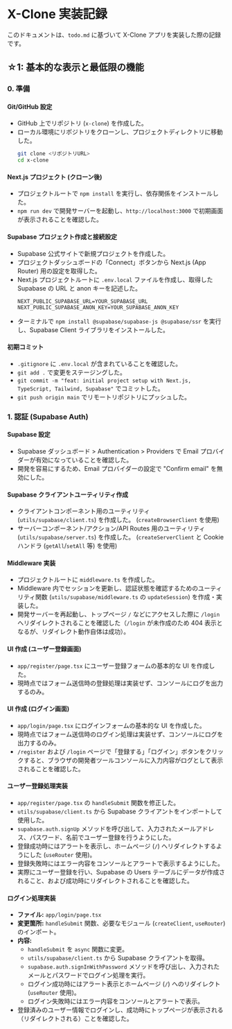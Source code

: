 # X-Clone 実装記録

このドキュメントは、`todo.md` に基づいて X-Clone アプリを実装した際の記録です。

## ☆1: 基本的な表示と最低限の機能

### 0. 準備

#### Git/GitHub 設定

- GitHub 上でリポジトリ (`x-clone`) を作成した。
- ローカル環境にリポジトリをクローンし、プロジェクトディレクトリに移動した。
  ```bash
  git clone <リポジトリURL>
  cd x-clone
  ```

#### Next.js プロジェクト (クローン後)

- プロジェクトルートで `npm install` を実行し、依存関係をインストールした。
- `npm run dev` で開発サーバーを起動し、`http://localhost:3000` で初期画面が表示されることを確認した。

#### Supabase プロジェクト作成と接続設定

- Supabase 公式サイトで新規プロジェクトを作成した。
- プロジェクトダッシュボードの「Connect」ボタンから Next.js (App Router) 用の設定を取得した。
- Next.js プロジェクトルートに `.env.local` ファイルを作成し、取得した Supabase の URL と anon キーを記述した。
  ```.env.local
  NEXT_PUBLIC_SUPABASE_URL=YOUR_SUPABASE_URL
  NEXT_PUBLIC_SUPABASE_ANON_KEY=YOUR_SUPABASE_ANON_KEY
  ```
- ターミナルで `npm install @supabase/supabase-js @supabase/ssr` を実行し、Supabase Client ライブラリをインストールした。

#### 初期コミット

- `.gitignore` に `.env.local` が含まれていることを確認した。
- `git add .` で変更をステージングした。
- `git commit -m "feat: initial project setup with Next.js, TypeScript, Tailwind, Supabase"` でコミットした。
- `git push origin main` でリモートリポジトリにプッシュした。

### 1. 認証 (Supabase Auth)

#### Supabase 設定

- Supabase ダッシュボード > Authentication > Providers で Email プロバイダーが有効になっていることを確認した。
- 開発を容易にするため、Email プロバイダーの設定で "Confirm email" を無効にした。

#### Supabase クライアントユーティリティ作成

- クライアントコンポーネント用のユーティリティ (`utils/supabase/client.ts`) を作成した。 (`createBrowserClient` を使用)
- サーバーコンポーネント/アクション/API Routes 用のユーティリティ (`utils/supabase/server.ts`) を作成した。 (`createServerClient` と Cookie ハンドラ (`getAll`/`setAll` 等) を使用)

#### Middleware 実装

- プロジェクトルートに `middleware.ts` を作成した。
- Middleware 内でセッションを更新し、認証状態を確認するためのユーティリティ関数 (`utils/supabase/middleware.ts` の `updateSession`) を作成・実装した。
- 開発サーバーを再起動し、トップページ `/` などにアクセスした際に `/login` へリダイレクトされることを確認した（`/login` が未作成のため 404 表示となるが、リダイレクト動作自体は成功）。

#### UI 作成 (ユーザー登録画面)

- `app/register/page.tsx` にユーザー登録フォームの基本的な UI を作成した。
- 現時点ではフォーム送信時の登録処理は実装せず、コンソールにログを出力するのみ。

#### UI 作成 (ログイン画面)

- `app/login/page.tsx` にログインフォームの基本的な UI を作成した。
- 現時点ではフォーム送信時のログイン処理は実装せず、コンソールにログを出力するのみ。
- `/register` および `/login` ページで「登録する」「ログイン」ボタンをクリックすると、ブラウザの開発者ツールコンソールに入力内容がログとして表示されることを確認した。

#### ユーザー登録処理実装

- `app/register/page.tsx` の `handleSubmit` 関数を修正した。
- `utils/supabase/client.ts` から Supabase クライアントをインポートして使用した。
- `supabase.auth.signUp` メソッドを呼び出して、入力されたメールアドレス、パスワード、名前でユーザー登録を行うようにした。
- 登録成功時にはアラートを表示し、ホームページ (`/`) へリダイレクトするようにした (`useRouter` 使用)。
- 登録失敗時にはエラー内容をコンソールとアラートで表示するようにした。
- 実際にユーザー登録を行い、Supabase の Users テーブルにデータが作成されること、および成功時にリダイレクトされることを確認した。

#### ログイン処理実装

- **ファイル:** `app/login/page.tsx`
- **変更箇所:** `handleSubmit` 関数、必要なモジュール (`createClient`, `useRouter`) のインポート。
- **内容:**
  - `handleSubmit` を `async` 関数に変更。
  - `utils/supabase/client.ts` から Supabase クライアントを取得。
  - `supabase.auth.signInWithPassword` メソッドを呼び出し、入力されたメールとパスワードでログイン処理を実行。
  - ログイン成功時にはアラート表示とホームページ (`/`) へのリダイレクト (`useRouter` 使用)。
  - ログイン失敗時にはエラー内容をコンソールとアラートで表示。
- 登録済みのユーザー情報でログインし、成功時にトップページが表示される（リダイレクトされる）ことを確認した。
